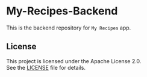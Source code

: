 # My-Recipes-Backend
This is the backend repository for `My Recipes` app.

## License

This project is licensed under the Apache License 2.0.  
See the [LICENSE](./LICENSE) file for details.

